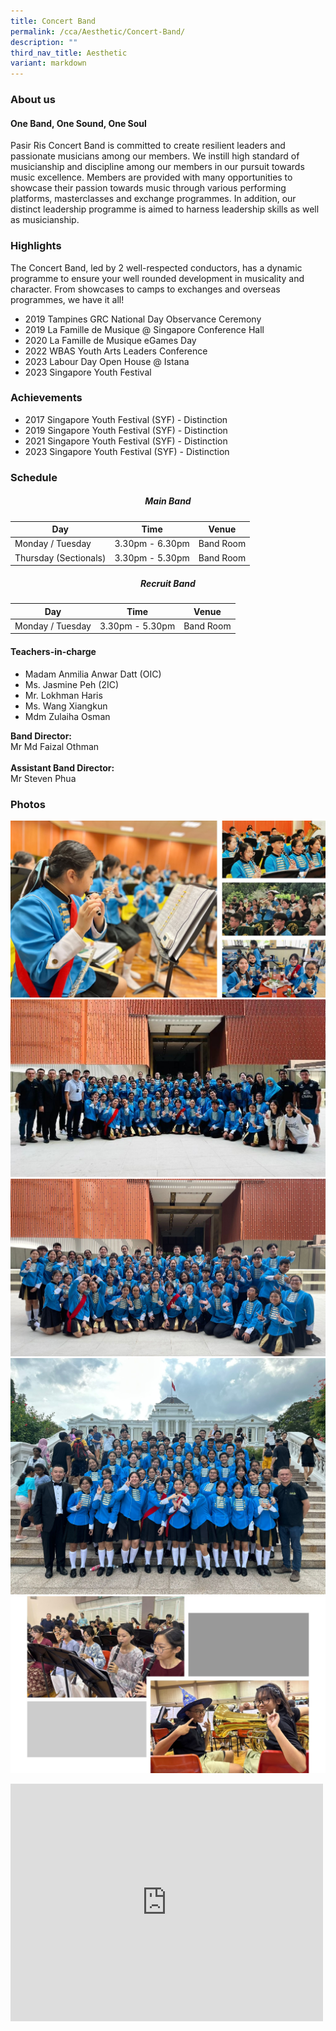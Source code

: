```yaml
---
title: Concert Band
permalink: /cca/Aesthetic/Concert-Band/
description: ""
third_nav_title: Aesthetic
variant: markdown
---
```

### **About us**

#### **One Band, One Sound, One Soul**

Pasir Ris Concert Band is committed to create resilient leaders and passionate musicians among our members. We instill high standard of musicianship and discipline among our members in our pursuit towards music excellence. Members are provided with many opportunities to showcase their passion towards music through various performing platforms, masterclasses and exchange programmes. In addition, our distinct leadership programme is aimed to harness leadership skills as well as musicianship.

### **Highlights**

The Concert Band, led by 2 well-respected conductors, has a dynamic programme to ensure your well rounded development in musicality and character. From showcases to camps to exchanges and overseas programmes, we have it all! 

* 2019 Tampines GRC National Day Observance Ceremony 
* 2019 La Famille de Musique @ Singapore Conference Hall 
* 2020 La Famille de Musique eGames Day 
* 2022 WBAS Youth Arts Leaders Conference 
* 2023 Labour Day Open House @ Istana 
* 2023 Singapore Youth Festival

### **Achievements**

* 2017 Singapore Youth Festival (SYF) - Distinction
* 2019 Singapore Youth Festival (SYF) - Distinction
* 2021 Singapore Youth Festival (SYF) - Distinction
* 2023 Singapore Youth Festival (SYF) - Distinction

### **Schedule**

##### **<center>Main Band</center>**
| Day | Time | Venue |
| -------- | -------- | -------- |
| Monday / Tuesday | 3.30pm - 6.30pm | Band Room |
| Thursday (Sectionals) | 3.30pm - 5.30pm | Band Room |
##### **<center>Recruit Band</center>**
| Day | Time | Venue |
| -------- | -------- | -------- |
| Monday / Tuesday | 3.30pm - 5.30pm | Band Room |

#### **Teachers-in-charge**

* Madam Anmilia Anwar Datt (OIC) 
* Ms. Jasmine Peh (2IC) 
* Mr. Lokhman Haris 
* Ms. Wang Xiangkun 
* Mdm Zulaiha Osman 

**Band Director:**<br> Mr Md Faizal Othman<br><br>
**Assistant Band Director:** <br>Mr Steven Phua

### **Photos**

<img height="auto" width="700" src="/images/CCA/Concert%20Band/band%2001.JPG"><br>
<img src="/images/CCA/Concert%20Band/band%2005.jpg"><br>
<img src="/images/CCA/Concert%20Band/band%2003.jpg"><br>
<img src="/images/CCA/Concert%20Band/band%2004.jpg"><br>
<img height="auto" width="800" src="/images/CCA/Concert%20Band/band%2002.JPG"><br>
<iframe width="500" height="380" src="https://www.youtube.com/embed/Otjb4IvJyBQ" title="YouTube video player" frameborder="0" allow="accelerometer; autoplay; clipboard-write; encrypted-media; gyroscope; picture-in-picture" allowfullscreen=""></iframe>